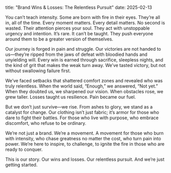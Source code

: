 title: "Brand Wins & Losses: The Relentless Pursuit"
date: 2025-02-13

You can’t teach intensity. Some are born with fire in their eyes. They’re all in, all of the time. Every moment matters. Every detail matters. No second is wasted. Their attention pierces your soul. They act with unstoppable urgency and intention. It’s rare. It can’t be taught. They push everyone around them to be a greater version of themselves.

Our journey is forged in pain and struggle. Our victories are not handed to us—they’re ripped from the jaws of defeat with bloodied hands and unyielding will. Every win is earned through sacrifice, sleepless nights, and the kind of grit that makes the weak turn away. We’ve tasted victory, but not without swallowing failure first.

We’ve faced setbacks that shattered comfort zones and revealed who was truly relentless. When the world said, “Enough,” we answered, “Not yet.” When they doubted us, we sharpened our vision. When obstacles rose, we grew taller. Losses taught us resilience. Pain became our fuel.

But we don’t just survive—we rise. From ashes to glory, we stand as a catalyst for change. Our clothing isn’t just fabric; it’s armor for those who dare to fight their battles. For those who live with purpose, who embrace discomfort, who refuse to be ordinary.

We’re not just a brand. We’re a movement. A movement for those who burn with intensity, who chase greatness no matter the cost, who turn pain into power. We’re here to inspire, to challenge, to ignite the fire in those who are ready to conquer.

This is our story. Our wins and losses. Our relentless pursuit. And we’re just getting started.
